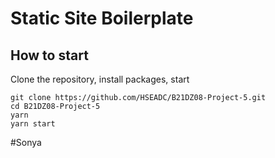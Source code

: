 # Static Site Boilerplate

## How to start

Clone the repository, install packages, start

```
git clone https://github.com/HSEADC/B21DZ08-Project-5.git
cd B21DZ08-Project-5
yarn
yarn start
```
#Sonya

